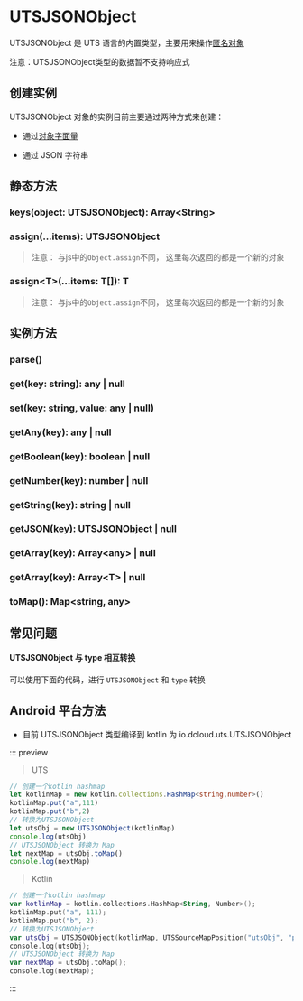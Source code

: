 # UTSJSONObject

UTSJSONObject 是 UTS 语言的内置类型，主要用来操作[匿名对象](../object.md#anonymous-object)

注意：UTSJSONObject类型的数据暂不支持响应式

## 创建实例

UTSJSONObject 对象的实例目前主要通过两种方式来创建：

* 通过[对象字面量](../literal.md#object-literal)

<!-- UTSJSON.UTSJSONObject.sample_create.test -->

* 通过 JSON 字符串

<!-- UTSJSON.UTSJSONObject.sample_create1.test -->

## 静态方法

### keys(object: UTSJSONObject): Array\<String>

<!-- UTSJSON.UTSJSONObject.keys.description -->

<!-- UTSJSON.UTSJSONObject.keys.param -->

<!-- UTSJSON.UTSJSONObject.keys.returnValue -->

<!-- UTSJSON.UTSJSONObject.keys.test -->

<!-- UTSJSON.UTSJSONObject.keys.compatibility -->


### assign(...items): UTSJSONObject

<!-- UTSJSON.UTSJSONObject.assign.description -->

<!-- UTSJSON.UTSJSONObject.assign.param -->

<!-- UTSJSON.UTSJSONObject.assign.returnValue -->

<!-- UTSJSON.UTSJSONObject.assign.test -->

<!-- UTSJSON.UTSJSONObject.assign.compatibility -->

> 注意： 与js中的`Object.assign`不同， 这里每次返回的都是一个新的对象

### assign\<T>(...items: T[]): T

<!-- UTSJSON.UTSJSONObject.assign_1.description -->

<!-- UTSJSON.UTSJSONObject.assign_1.param -->

<!-- UTSJSON.UTSJSONObject.assign_1.returnValue -->

<!-- UTSJSON.UTSJSONObject.assign_1.test -->

<!-- UTSJSON.UTSJSONObject.assign_1.compatibility -->

> 注意： 与js中的`Object.assign`不同， 这里每次返回的都是一个新的对象

## 实例方法

### parse()

<!-- UTSJSON.UTSJSONObject.parse.description -->

<!-- UTSJSON.UTSJSONObject.parse.param -->

<!-- UTSJSON.UTSJSONObject.parse.returnValue -->

<!-- UTSJSON.UTSJSONObject.parse.test -->

<!-- UTSJSON.UTSJSONObject.parse.compatibility -->

<!-- UTSJSON.UTSJSONObject.parse.tutorial -->

### get(key: string): any | null

<!-- UTSJSON.UTSJSONObject.get.description -->

<!-- UTSJSON.UTSJSONObject.get.param -->

<!-- UTSJSON.UTSJSONObject.get.returnValue -->

<!-- UTSJSON.UTSJSONObject.get.test -->

<!-- UTSJSON.UTSJSONObject.get.compatibility -->

### set(key: string, value: any | null)

<!-- UTSJSON.UTSJSONObject.set.description -->

<!-- UTSJSON.UTSJSONObject.set.param -->

<!-- UTSJSON.UTSJSONObject.set.returnValue -->

<!-- UTSJSON.UTSJSONObject.set.test -->

<!-- UTSJSON.UTSJSONObject.set.compatibility -->

### getAny(key): any | null

<!-- UTSJSON.UTSJSONObject.getAny.description -->

<!-- UTSJSON.UTSJSONObject.getAny.param -->

<!-- UTSJSON.UTSJSONObject.getAny.returnValue -->

<!-- UTSJSON.UTSJSONObject.getAny.compatibility -->

### getBoolean(key): boolean | null

<!-- UTSJSON.UTSJSONObject.getBoolean.description -->

<!-- UTSJSON.UTSJSONObject.getBoolean.param -->

<!-- UTSJSON.UTSJSONObject.getBoolean.returnValue -->

<!-- UTSJSON.UTSJSONObject.getBoolean.compatibility -->

### getNumber(key): number | null

<!-- UTSJSON.UTSJSONObject.getNumber.description -->

<!-- UTSJSON.UTSJSONObject.getNumber.param -->

<!-- UTSJSON.UTSJSONObject.getNumber.returnValue -->

<!-- UTSJSON.UTSJSONObject.getNumber.compatibility -->

### getString(key): string | null

<!-- UTSJSON.UTSJSONObject.getString.description -->

<!-- UTSJSON.UTSJSONObject.getString.param -->

<!-- UTSJSON.UTSJSONObject.getString.returnValue -->

<!-- UTSJSON.UTSJSONObject.getString.test -->

<!-- UTSJSON.UTSJSONObject.getString.compatibility -->

### getJSON(key): UTSJSONObject | null

<!-- UTSJSON.UTSJSONObject.getJSON.description -->

<!-- UTSJSON.UTSJSONObject.getJSON.param -->

<!-- UTSJSON.UTSJSONObject.getJSON.returnValue -->

<!-- UTSJSON.UTSJSONObject.getJSON.test -->

<!-- UTSJSON.UTSJSONObject.getJSON.compatibility -->

### getArray(key): Array\<any> | null

<!-- UTSJSON.UTSJSONObject.getArray.description -->

<!-- UTSJSON.UTSJSONObject.getArray.param -->

<!-- UTSJSON.UTSJSONObject.getArray.returnValue -->

<!-- UTSJSON.UTSJSONObject.getArray.test -->

<!-- UTSJSON.UTSJSONObject.getArray.compatibility -->

### getArray(key): Array\<T> | null

<!-- UTSJSON.UTSJSONObject.getArray_1.description -->

<!-- UTSJSON.UTSJSONObject.getArray_1.param -->

<!-- UTSJSON.UTSJSONObject.getArray_1.returnValue -->

<!-- UTSJSON.UTSJSONObject.getArray_1.test -->

<!-- UTSJSON.UTSJSONObject.getArray_1.compatibility -->

### toMap(): Map\<string, any>

<!-- UTSJSON.UTSJSONObject.toMap.description -->

<!-- UTSJSON.UTSJSONObject.toMap.param -->

<!-- UTSJSON.UTSJSONObject.toMap.returnValue -->

<!-- UTSJSON.UTSJSONObject.toMap.test -->

<!-- UTSJSON.UTSJSONObject.toMap.compatibility -->

<!-- UTSJSON.UTSJSONObject.tutorial -->




## 常见问题

#### UTSJSONObject 与 type 相互转换

可以使用下面的代码，进行 `UTSJSONObject` 和 `type` 转换

<!-- UTSJSON.UTSJSONObject.convert.test -->

## Android 平台方法

* 目前 UTSJSONObject 类型编译到 kotlin 为 io.dcloud.uts.UTSJSONObject


::: preview

> UTS

```ts
// 创建一个kotlin hashmap
let kotlinMap = new kotlin.collections.HashMap<string,number>()
kotlinMap.put("a",111)
kotlinMap.put("b",2)
// 转换为UTSJSONObject
let utsObj = new UTSJSONObject(kotlinMap)
console.log(utsObj)
// UTSJSONObject 转换为 Map
let nextMap = utsObj.toMap()
console.log(nextMap)
```

> Kotlin

```kotlin
// 创建一个kotlin hashmap
var kotlinMap = kotlin.collections.HashMap<String, Number>();
kotlinMap.put("a", 111);
kotlinMap.put("b", 2);
// 转换为UTSJSONObject
var utsObj = UTSJSONObject(kotlinMap, UTSSourceMapPosition("utsObj", "pages/index/helloView.uvue", 33, 8));
console.log(utsObj);
// UTSJSONObject 转换为 Map
var nextMap = utsObj.toMap();
console.log(nextMap);
```

:::
